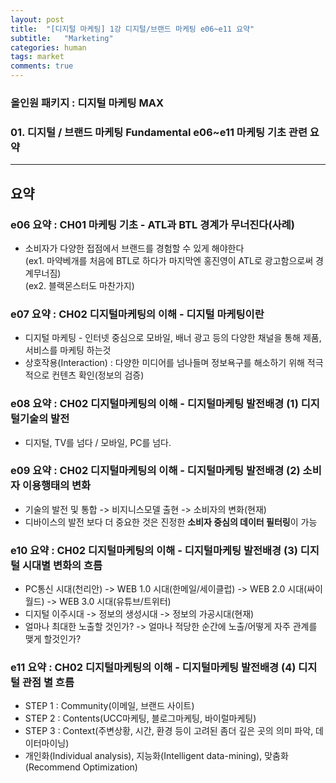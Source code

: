 ```yaml
---
layout: post
title:  "[디지털 마케팅] 1강 디지털/브랜드 마케팅 e06~e11 요약"
subtitle:   "Marketing"
categories: human
tags: market
comments: true
---
```


### 올인원 패키지 : 디지털 마케팅 MAX
### 01. 디지털 / 브랜드 마케팅 Fundamental e06~e11 마케팅 기초 관련 요약

--- 
## 요약
### e06 요약 : CH01 마케팅 기초 - ATL과 BTL 경계가 무너진다(사례)
- 소비자가 다양한 접점에서 브랜드를 경험할 수 있게 해야한다  
(ex1. 마약베개를 처음에 BTL로 하다가 마지막엔 홍진영이 ATL로 광고함으로써 경계무너짐)  
(ex2. 블랙몬스터도 마찬가지)  
   
   
### e07 요약 : CH02 디지털마케팅의 이해 - 디지털 마케팅이란  
- 디지털 마케팅 - 인터넷 중심으로 모바일, 배너 광고 등의 다양한 채널을 통해 제품, 서비스를 마케팅 하는것  
- 상호작용(Interaction) : 다양한 미디어를 넘나들며 정보욕구를 해소하기 위해 적극적으로 컨텐츠 확인(정보의 검증)
  
  
### e08 요약 : CH02 디지털마케팅의 이해 - 디지털마케팅 발전배경 (1) 디지털기술의 발전
- 디지털, TV를 넘다 / 모바일, PC를 넘다.
  
  
### e09 요약 : CH02 디지털마케팅의 이해 - 디지털마케팅 발전배경 (2) 소비자 이용행태의 변화  
- 기술의 발전 및 통합 -> 비지니스모델 출현 -> 소비자의 변화(현재)
- 디바이스의 발전 보다 더 중요한 것은 진정한 **소비자 중심의 데이터 필터링**이 가능  
  
  
### e10 요약 : CH02 디지털마케팅의 이해 - 디지털마케팅 발전배경 (3) 디지털 시대별 변화의 흐름  
- PC통신 시대(천리안) -> WEB 1.0 시대(한메일/세이클럽) -> WEB 2.0 시대(싸이월드) -> WEB 3.0 시대(유튜브/트위터)
- 디지털 이주시대 -> 정보의 생성시대 -> 정보의 가공시대(현재)
- 얼마나 최대한 노출할 것인가? -> 얼마나 적당한 순간에 노출/어떻게 자주 관계를 맺게 할것인가?  
  
  
### e11 요약 : CH02 디지털마케팅의 이해 - 디지털마케팅 발전배경 (4) 디지털 관점 별 흐름
- STEP 1 : Community(이메일, 브랜드 사이트)
- STEP 2 : Contents(UCC마케팅, 블로그마케팅, 바이럴마케팅)
- STEP 3 : Context(주변상황, 시간, 환경 등이 고려된 좀더 깊은 곳의 의미 파악, 데이터마이닝)
- 개인화(Individual analysis), 지능화(Intelligent data-mining), 맞춤화(Recommend Optimization)

